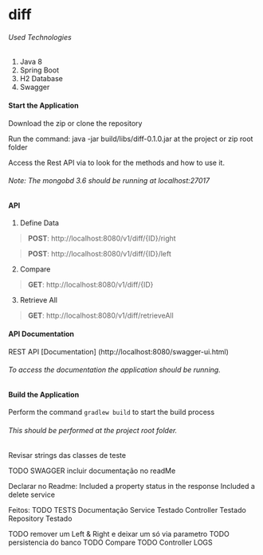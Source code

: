 # diff

###### Used Technologies
1. Java 8
2. Spring Boot
3. H2 Database 
4. Swagger

#### Start the Application
Download the zip or clone the repository

Run the command: java -jar build/libs/diff-0.1.0.jar at the project or zip root folder

Access the Rest API via to look for the methods and how to use it.
###### Note: The mongobd 3.6 should be running at localhost:27017

#### API
1. Define Data
>**POST**:  http://localhost:8080/v1/diff/{ID}/right

>**POST**:  http://localhost:8080/v1/diff/{ID}/left

2. Compare
>**GET**:   http://localhost:8080/v1/diff/{ID}

3. Retrieve All
>**GET**:   http://localhost:8080/v1/diff/retrieveAll

#### API Documentation
REST API [Documentation] (http://localhost:8080/swagger-ui.html)
###### To access the documentation the application should be running.

#### Build the Application
Perform the command `gradlew build` to start the build process
###### This should be performed at the project root folder.







Revisar strings das classes de teste

TODO SWAGGER
	incluir documentação no readMe
	
Declarar no Readme:
Included a property status in the response
Included a delete service



Feitos:
TODO TESTS
	Documentação
	Service Testado
	Controller Testado
	Repository Testado

TODO remover um Left & Right e deixar um só via parametro
TODO persistencia do banco
TODO Compare
TODO Controller LOGS